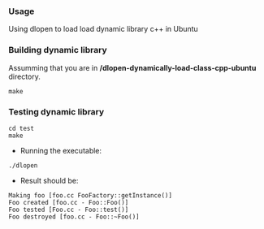 ### Usage
Using dlopen to load load dynamic library c++ in Ubuntu


### Building dynamic library


Assumming that you are in **/dlopen-dynamically-load-class-cpp-ubuntu** directory.


````
make
````

### Testing dynamic library

````
cd test
make
````

* Running the executable:

````
./dlopen
````

* Result should be: 

```
Making foo [foo.cc FooFactory::getInstance()]
Foo created [foo.cc - Foo::Foo()]
Foo tested [Foo.cc - Foo::test()]
Foo destroyed [foo.cc - Foo::~Foo()]
```
 
